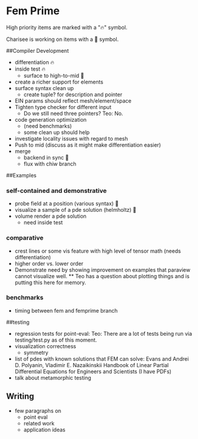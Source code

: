 # Fem Prime
High priority items are marked with a "&#x1F525;" symbol.

Charisee is working on items with a &#127801; symbol.

##Compiler Development
* differentiation &#x1F525;
* inside test  &#x1F525;
	- surface to high-to-mid  &#127801; 
* create a richer support for elements
* surface syntax clean up 
	- create tuple? for description and pointer
* EIN params should reflect mesh/element/space
* Tighten type checker for different input
	- Do we still need three pointers? Teo: No.
* code generation optimization
	- (need benchmarks)
	- some clean up should help
* investigate locality issues with regard to mesh
* Push to mid (discuss as it might make differentiation easier)
* merge
	- backend in sync &#127801;
	- flux with chiw branch 
	

##Examples
### self-contained  and demonstrative 
* probe field at a position (various syntax) &#127801; 
* visualize a sample of a pde solution (helmholtz) &#127801; 
* volume render a pde solution
	- need inside test 


### comparative 
* crest lines or some vis feature with high level of tensor math (needs differentiation)
* higher order vs. lower order
* Demonstrate need by showing improvement on examples that paraview cannot visualize well.
** Teo has a question about plotting things and is putting this here for memory.

### benchmarks 
* timing between fem and femprime branch

##testing 
* regression tests for point-eval: Teo: There are a lot of tests being run via testing/test.py as of this moment.
* visualization correctness 
	- symmetry
* list of pdes with known solutions that FEM can solve: Evans and Andrei D. Polyanin, Vladimir E. Nazaikinskii Handbook of Linear Partial Differential Equations for Engineers and Scientists (I have PDFs)
* talk about metamorphic testing



## Writing
* few paragraphs on 
	- point eval
	- related work
	- application ideas 
	
